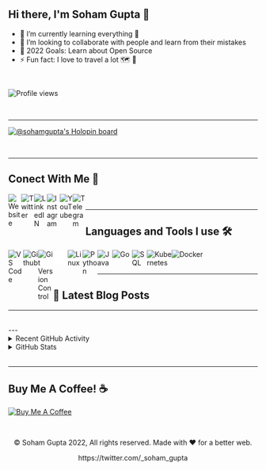 <!--
**gupta-soham/gupta-soham** is a ✨ _special_ ✨ repository because its `README.md` (this file) appears on your GitHub profile.

Here are some ideas to get you started:

- 🔭 I’m currently working on ...
- 🌱 I’m currently learning ...
- 👯 I’m looking to collaborate on ...
- 🤔 I’m looking for help with ...
- 💬 Ask me about ...
- 📫 How to reach me: ...
- 😄 Pronouns: ...
- ⚡ Fun fact: ...
-->
##  **Hi there, I'm Soham Gupta 👋**
- 🌱 I’m currently learning everything 🤣
- 👯 I’m looking to collaborate with people and learn from their mistakes
- 🥅 2022 Goals: Learn about Open Source
- ⚡ Fun fact: I love to travel a lot 🗺️ 🛫

<br/>

![Profile views](https://gpvc.arturio.dev/gupta-soham) 
<!-- ![Github Followers](https://img.shields.io/github/followers/gupta-soham?label=Followers&logo=GitHub&style=for-the-badge) -->
<br/>
<hr>

[![@sohamgupta's Holopin board](https://holopin.me/sohamgupta)](https://holopin.io/@sohamgupta)

<br/>
<hr>

##  **Conect With Me 💬**

<!-- [<img align="left" alt="Github" width="100px" src="https://img.shields.io/badge/GitHub-%2312100E.svg?&style=for-the-badge&logo=Github&logoColor=white" />][github]  -->

[<img align="left" alt="Website" width="26px" src="https://cdn-icons-png.flaticon.com/512/2721/2721725.png" />][website] 

[<img align="left" alt="Twitter" width="26px" src="https://cdn-icons-png.flaticon.com/512/725/725311.png" />][twitter] 

[<img align="left" alt="LinkedIN" width="26px" src="https://cdn-icons-png.flaticon.com/512/2504/2504923.png" />][linkedin]

[<img align="left" alt="Instagram" width="26px" src="https://cdn-icons-png.flaticon.com/512/1409/1409946.png" />][instagram] 

[<img align="left" alt="YouTube" width="26px" src="https://cdn-icons-png.flaticon.com/512/1383/1383260.png" />][youtube]

[<img align="left" alt="Telegram" width="26px" src="https://cdn-icons-png.flaticon.com/512/3670/3670070.png" />][telegram]

<br/>
<hr>

##  **Languages and Tools I use 🛠️**
<img align="left" alt="VS Code" width="30px" src="https://camo.githubusercontent.com/5fa137d222dde7b69acd22c6572a065ce3656e6ffa1f5e88c1b5c7a935af3cc6/68747470733a2f2f63646e2e6a7364656c6976722e6e65742f67682f64657669636f6e732f64657669636f6e2f69636f6e732f7673636f64652f7673636f64652d6f726967696e616c2e737667" />

<img align="left" alt="Github" width="30px" src="https://cdn-icons-png.flaticon.com/512/919/919847.png" />

<img align="left" alt="Git Version Control" width="30px" src="https://camo.githubusercontent.com/dc9e7e657b4cd5ba7d819d1a9ce61434bd0ddbb94287d7476b186bd783b62279/68747470733a2f2f63646e2e6a7364656c6976722e6e65742f67682f64657669636f6e732f64657669636f6e2f69636f6e732f6769742f6769742d6f726967696e616c2e737667" />

<img align="left" alt="CLI" width="30px" src="https://github.com/codeSTACKr/codeSTACKr/raw/master/img/terminal-dark.svg" />

<img align="left" alt="Linux" width="30px" src="https://cdn-icons-png.flaticon.com/512/6124/6124995.png" />

<img align="left" alt="Python" width="30px" src="https://cdn-icons-png.flaticon.com/512/3098/3098090.png" />

<img align="left" alt="Java" width="30px" src="https://cdn-icons-png.flaticon.com/512/226/226777.png" />

<img align="left" alt="Go" width="40px" src="https://go.dev/blog/go-brand/Go-Logo/SVG/Go-Logo_Blue.svg" />

<img align="left" alt="SQL" width="30px" src="https://cdn-icons-png.flaticon.com/512/7506/7506880.png" />

<img align="left" alt="Kubernetes" width="50px" src="https://1000logos.net/wp-content/uploads/2022/07/Kubernetes-Logo.png" />

<img align="left" alt="Docker" width="70px" src="https://d1.awsstatic.com/acs/characters/Logos/Docker-Logo_Horizontel_279x131.b8a5c41e56b77706656d61080f6a0217a3ba356d.png" />

<br />
<br />

---

## 📝 Latest Blog Posts
<!-- BLOG-POST-LIST:START -->
<!-- BLOG-POST-LIST:END -->

---

<!-- ## 📺 Latest YouTube Videos
<!-- YOUTUBE:START -->
<!-- YOUTUBE:END -->

<br />
 ---

<details>
  <summary>Recent GitHub Activity</summary>
  
<!--START_SECTION:activity-->
1. 🎉 Merged PR [#120](https://github.com/codeSTACKr/minter-dapp/pull/120) in [codeSTACKr/minter-dapp](https://github.com/codeSTACKr/minter-dapp)
2. 🗣 Commented on [#120](https://github.com/codeSTACKr/minter-dapp/issues/120) in [codeSTACKr/minter-dapp](https://github.com/codeSTACKr/minter-dapp)
3. ❌ Closed PR [#191](https://github.com/codeSTACKr/create-10k-nft-collection/pull/191) in [codeSTACKr/create-10k-nft-collection](https://github.com/codeSTACKr/create-10k-nft-collection)
4. 🗣 Commented on [#191](https://github.com/codeSTACKr/create-10k-nft-collection/issues/191) in [codeSTACKr/create-10k-nft-collection](https://github.com/codeSTACKr/create-10k-nft-collection)
5. 🎉 Merged PR [#204](https://github.com/codeSTACKr/create-10k-nft-collection/pull/204) in [codeSTACKr/create-10k-nft-collection](https://github.com/codeSTACKr/create-10k-nft-collection)
<!--END_SECTION:activity-->

</details>

<details>
  <summary>GitHub Stats</summary>

  <img align="left" alt="Soham Gupta's GitHub Stats" src="https://github-readme-stats.vercel.app/api?username=gupta-soham&show_icons=true&hide_border=false&title_color=ff652f&icon_color=FFE400&bg_color=09131B&text_color=ffffff&border_color=0c1a25 &hide=stars &theme=tokyonight" />

</details>

<br />
<hr>


##  Buy Me A Coffee! ☕
<a href="https://www.buymeacoffee.com/sohamgupta" target="_blank"><img src="https://cdn.buymeacoffee.com/buttons/v2/default-red.png" alt="Buy Me A Coffee" width="150" ></a>

<br/>

<p align="center"> © Soham Gupta 2022, All rights reserved. Made with ❤️ for a better web. </p>
<p align="center">
https://twitter.com/_soham_gupta
</p>

[twitter]: https://twitter.com/_soham_gupta
[linkedin]: https://linkedin.com/in/soham-gupta-in
[github]: https://github.com/gupta-soham
[youtube]: https://www.youtube.com/channel/UCPsRTWjuoocFwf6JhZvRrSQ?view_as=subscriber?sub_confirmation=1
[telegram]: https://telegram.im/@coolbro_0
[instagram]: https://instagram.com/_soham_gupta
[website]: https://coolbro.bio.link
